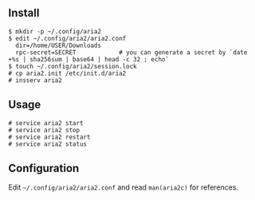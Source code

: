## Install

	$ mkdir -p ~/.config/aria2
	$ edit ~/.config/aria2/aria2.conf
	  dir=/home/USER/Downloads
	  rpc-secret=SECRET            # you can generate a secret by `date +%s | sha256sum | base64 | head -c 32 ; echo`
	$ touch ~/.config/aria2/session.lock
	# cp aria2.init /etc/init.d/aria2
	# insserv aria2

## Usage

	# service aria2 start
	# service aria2 stop
	# service aria2 restart
	# service aria2 status

## Configuration

Edit `~/.config/aria2/aria2.conf` and read `man(aria2c)` for references.
